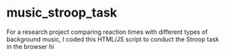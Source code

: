 # music_stroop_task
For a research project comparing reaction times with different types of background music, I coded this HTML/JS script to conduct the Stroop task in the browser
hi